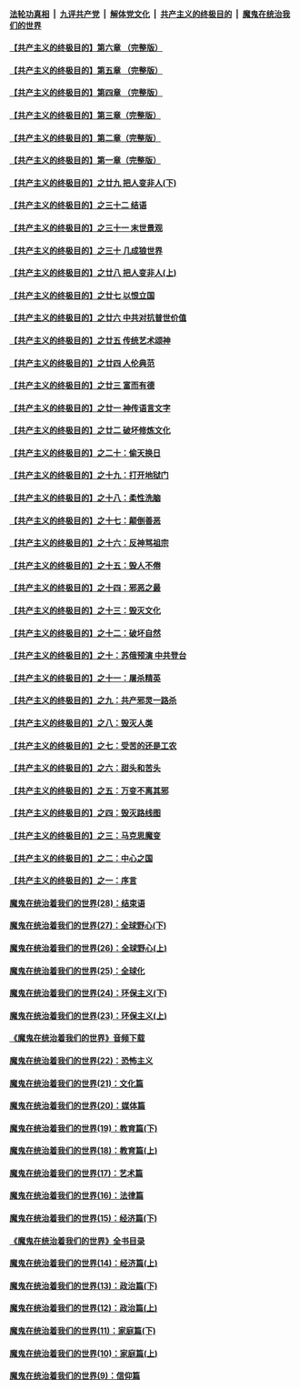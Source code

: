 ####  [法轮功真相](../../../../basic/blob/master/README.md?t=05212301) &nbsp;|&nbsp; [九评共产党](../../../../9ping.md/blob/master/README.md?t=05212301) &nbsp;|&nbsp; [解体党文化](../../../../jtdwh.md/blob/master/README.md?t=05212301)  &nbsp;|&nbsp; [共产主义的终极目的](../../../../gczydzjmd.md/blob/master/README.md?t=05212301) &nbsp;|&nbsp; [魔鬼在统治我们的世界](../../../../mgztzwmdsj.md/blob/master/README.md?t=05212301) 

#### [【共产主义的终极目的】第六章 （完整版）](../pages/nsc422/n11428913.md?t=05212301) 

#### [【共产主义的终极目的】第五章 （完整版）](../pages/nsc422/n11428912.md?t=05212301) 

#### [【共产主义的终极目的】第四章 （完整版）](../pages/nsc422/n11428907.md?t=05212301) 

#### [【共产主义的终极目的】第三章（完整版）](../pages/nsc422/n11428848.md?t=05212301) 

#### [【共产主义的终极目的】第二章（完整版）](../pages/nsc422/n11428831.md?t=05212301) 

#### [【共产主义的终极目的】第一章（完整版）](../pages/nsc422/n11417651.md?t=05212301) 

#### [【共产主义的终极目的】之廿九 把人变非人(下)](../pages/nsc422/n11344140.md?t=05212301) 

#### [【共产主义的终极目的】之三十二 结语](../pages/nsc422/n11360535.md?t=05212301) 

#### [【共产主义的终极目的】之三十一 末世景观](../pages/nsc422/n11351129.md?t=05212301) 

#### [【共产主义的终极目的】之三十 几成狼世界](../pages/nsc422/n11348280.md?t=05212301) 

#### [【共产主义的终极目的】之廿八 把人变非人(上)](../pages/nsc422/n11340492.md?t=05212301) 

#### [【共产主义的终极目的】之廿七 以恨立国](../pages/nsc422/n11336944.md?t=05212301) 

#### [【共产主义的终极目的】之廿六 中共对抗普世价值](../pages/nsc422/n11324785.md?t=05212301) 

#### [【共产主义的终极目的】之廿五 传统艺术颂神](../pages/nsc422/n11296396.md?t=05212301) 

#### [【共产主义的终极目的】之廿四 人伦典范](../pages/nsc422/n11296397.md?t=05212301) 

#### [【共产主义的终极目的】之廿三 富而有德](../pages/nsc422/n11283598.md?t=05212301) 

#### [【共产主义的终极目的】之廿一 神传语言文字](../pages/nsc422/n11263265.md?t=05212301) 

#### [【共产主义的终极目的】之廿二 破坏修炼文化](../pages/nsc422/n11245728.md?t=05212301) 

#### [【共产主义的终极目的】之二十：偷天换日](../pages/nsc422/n11238846.md?t=05212301) 

#### [【共产主义的终极目的】之十九：打开地狱门](../pages/nsc422/n11206376.md?t=05212301) 

#### [【共产主义的终极目的】之十八：柔性洗脑](../pages/nsc422/n11199994.md?t=05212301) 

#### [【共产主义的终极目的】之十七：颠倒善恶](../pages/nsc422/n11179782.md?t=05212301) 

#### [【共产主义的终极目的】之十六：反神骂祖宗](../pages/nsc422/n11166798.md?t=05212301) 

#### [【共产主义的终极目的】之十五：毁人不倦](../pages/nsc422/n11166792.md?t=05212301) 

#### [【共产主义的终极目的】之十四：邪恶之最](../pages/nsc422/n11150249.md?t=05212301) 

#### [【共产主义的终极目的】之十三：毁灭文化](../pages/nsc422/n11135227.md?t=05212301) 

#### [【共产主义的终极目的】之十二：破坏自然](../pages/nsc422/n11135214.md?t=05212301) 

#### [【共产主义的终极目的】之十：苏俄预演 中共登台](../pages/nsc422/n11118424.md?t=05212301) 

#### [【共产主义的终极目的】之十一：屠杀精英](../pages/nsc422/n11118442.md?t=05212301) 

#### [【共产主义的终极目的】之九：共产邪灵一路杀](../pages/nsc422/n11114139.md?t=05212301) 

#### [【共产主义的终极目的】之八：毁灭人类](../pages/nsc422/n11108503.md?t=05212301) 

#### [【共产主义的终极目的】之七：受苦的还是工农](../pages/nsc422/n11101809.md?t=05212301) 

#### [【共产主义的终极目的】之六：甜头和苦头](../pages/nsc422/n11096971.md?t=05212301) 

#### [【共产主义的终极目的】之五：万变不离其邪](../pages/nsc422/n11091285.md?t=05212301) 

#### [【共产主义的终极目的】之四：毁灭路线图](../pages/nsc422/n11086284.md?t=05212301) 

#### [【共产主义的终极目的】之三：马克思魔变](../pages/nsc422/n11061941.md?t=05212301) 

#### [【共产主义的终极目的】之二：中心之国](../pages/nsc422/n11047728.md?t=05212301) 

#### [【共产主义的终极目的】之一：序言](../pages/nsc422/n11086077.md?t=05212301) 

#### [魔鬼在统治着我们的世界(28)：结束语](../pages/nsc422/n10936246.md?t=05212301) 

#### [魔鬼在统治着我们的世界(27)：全球野心(下)](../pages/nsc422/n10928319.md?t=05212301) 

#### [魔鬼在统治着我们的世界(26)：全球野心(上)](../pages/nsc422/n10900318.md?t=05212301) 

#### [魔鬼在统治着我们的世界(25)：全球化](../pages/nsc422/n10788205.md?t=05212301) 

#### [魔鬼在统治着我们的世界(24)：环保主义(下)](../pages/nsc422/n10695307.md?t=05212301) 

#### [魔鬼在统治着我们的世界(23)：环保主义(上)](../pages/nsc422/n10688613.md?t=05212301) 

#### [《魔鬼在统治着我们的世界》音频下载](../pages/nsc422/n10635553.md?t=05212301) 

#### [魔鬼在统治着我们的世界(22)：恐怖主义](../pages/nsc422/n10614727.md?t=05212301) 

#### [魔鬼在统治着我们的世界(21)：文化篇](../pages/nsc422/n10597706.md?t=05212301) 

#### [魔鬼在统治着我们的世界(20)：媒体篇](../pages/nsc422/n10586579.md?t=05212301) 

#### [魔鬼在统治着我们的世界(19)：教育篇(下)](../pages/nsc422/n10564808.md?t=05212301) 

#### [魔鬼在统治着我们的世界(18)：教育篇(上)](../pages/nsc422/n10526970.md?t=05212301) 

#### [魔鬼在统治着我们的世界(17)：艺术篇](../pages/nsc422/n10499093.md?t=05212301) 

#### [魔鬼在统治着我们的世界(16)：法律篇](../pages/nsc422/n10485969.md?t=05212301) 

#### [魔鬼在统治着我们的世界(15)：经济篇(下)](../pages/nsc422/n10469975.md?t=05212301) 

#### [《魔鬼在统治着我们的世界》全书目录](../pages/nsc422/n10464261.md?t=05212301) 

#### [魔鬼在统治着我们的世界(14)：经济篇(上)](../pages/nsc422/n10457370.md?t=05212301) 

#### [魔鬼在统治着我们的世界(13)：政治篇(下)](../pages/nsc422/n10448270.md?t=05212301) 

#### [魔鬼在统治着我们的世界(12)：政治篇(上)](../pages/nsc422/n10444576.md?t=05212301) 

#### [魔鬼在统治着我们的世界(11)：家庭篇(下)](../pages/nsc422/n10440961.md?t=05212301) 

#### [魔鬼在统治着我们的世界(10)：家庭篇(上)](../pages/nsc422/n10435448.md?t=05212301) 

#### [魔鬼在统治着我们的世界(9)：信仰篇](../pages/nsc422/n10432159.md?t=05212301) 

